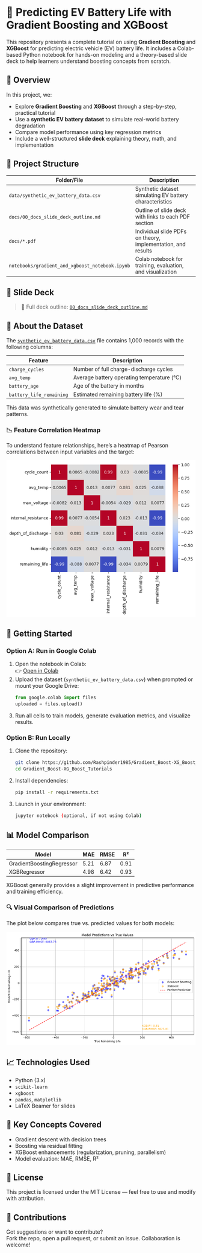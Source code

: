 # 🔋 Predicting EV Battery Life with Gradient Boosting and XGBoost

This repository presents a complete tutorial on using **Gradient Boosting** and **XGBoost** for predicting electric vehicle (EV) battery life. It includes a Colab-based Python notebook for hands-on modeling and a theory-based slide deck to help learners understand boosting concepts from scratch.

## 📘 Overview

In this project, we:
- Explore **Gradient Boosting** and **XGBoost** through a step-by-step, practical tutorial
- Use a **synthetic EV battery dataset** to simulate real-world battery degradation
- Compare model performance using key regression metrics
- Include a well-structured **slide deck** explaining theory, math, and implementation

## 📂 Project Structure

| Folder/File                                      | Description                                                  |
|--------------------------------------------------|--------------------------------------------------------------|
| `data/synthetic_ev_battery_data.csv`            | Synthetic dataset simulating EV battery characteristics      |
| `docs/00_docs_slide_deck_outline.md`            | Outline of slide deck with links to each PDF section         |
| `docs/*.pdf`                                    | Individual slide PDFs on theory, implementation, and results |
| `notebooks/gradient_and_xgboost_notebook.ipynb` | Colab notebook for training, evaluation, and visualization   |

## 📑 Slide Deck 

> 📎 Full deck outline: [`00_docs_slide_deck_outline.md`](docs/00_docs_slide_deck_outline.md)

## 🧪 About the Dataset

The [`synthetic_ev_battery_data.csv`](./synthetic_ev_battery_data.csv) file contains 1,000 records with the following columns:

| Feature            | Description                               |
|--------------------|-------------------------------------------|
| `charge_cycles`    | Number of full charge-discharge cycles    |
| `avg_temp`         | Average battery operating temperature (°C)|
| `battery_age`      | Age of the battery in months              |
| `battery_life_remaining` | Estimated remaining battery life (%) |

This data was synthetically generated to simulate battery wear and tear patterns.

### 📉 Feature Correlation Heatmap

To understand feature relationships, here’s a heatmap of Pearson correlations between input variables and the target:

![Feature Correlation](heatmap_ev.png)

## 🚀 Getting Started

### Option A: Run in Google Colab
1. Open the notebook in Colab:  
👉 [Open in Colab](https://colab.research.google.com/drive/1kQjz2nHfANnAgziNv8xfhzZCfyVBG4Xj?usp=sharing)
2. Upload the dataset (`synthetic_ev_battery_data.csv`) when prompted or mount your Google Drive:
   ```python
   from google.colab import files
   uploaded = files.upload()
   ```
3. Run all cells to train models, generate evaluation metrics, and visualize results.

### Option B: Run Locally
1. Clone the repository:
   ```bash
   git clone https://github.com/Rashpinder1985/Gradient_Boost-XG_Boost_Tutorials.git
   cd Gradient_Boost-XG_Boost_Tutorials
   ```
2. Install dependencies:
   ```bash
   pip install -r requirements.txt
   ```
3. Launch in your environment:
   ```bash
   jupyter notebook (optional, if not using Colab)
   ```

## 📊 Model Comparison

| Model                  | MAE  | RMSE | R²   |
|------------------------|------|------|------|
| GradientBoostingRegressor | 5.21 | 6.87 | 0.91 |
| XGBRegressor           | 4.98 | 6.42 | 0.93 |

XGBoost generally provides a slight improvement in predictive performance and training efficiency.

### 🔍 Visual Comparison of Predictions
The plot below compares true vs. predicted values for both models:

![Model Predictions](comparisons.png)

## 📈 Technologies Used

- Python (3.x)
- `scikit-learn`
- `xgboost`
- `pandas`, `matplotlib`
- LaTeX Beamer for slides

## 🧠 Key Concepts Covered

- Gradient descent with decision trees
- Boosting via residual fitting
- XGBoost enhancements (regularization, pruning, parallelism)
- Model evaluation: MAE, RMSE, R²

## 📄 License

This project is licensed under the MIT License — feel free to use and modify with attribution.

## 🤝 Contributions

Got suggestions or want to contribute?  
Fork the repo, open a pull request, or submit an issue. Collaboration is welcome!
